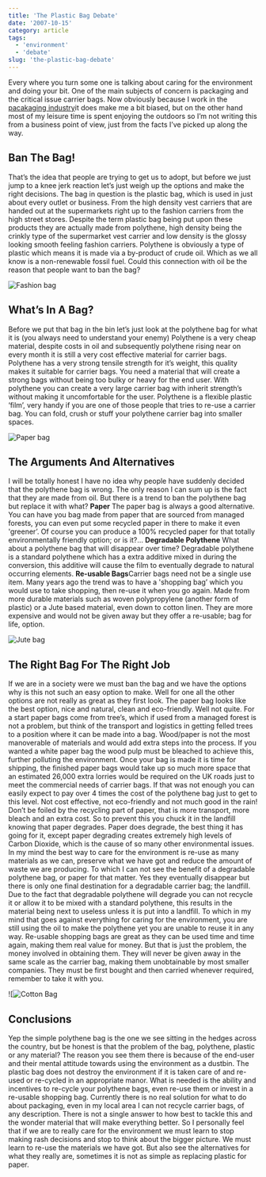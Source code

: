 ```yaml
---
title: 'The Plastic Bag Debate'
date: '2007-10-15'
category: article
tags:
  - 'environment'
  - 'debate'
slug: 'the-plastic-bag-debate'
---
```


Every where you turn some one is talking about caring for the environment and doing your bit. One of the main subjects of concern is packaging and the critical issue carrier bags. Now obviously because I work in the [pacakaging industry](https://www.oscarproducts.com/)it does make me a bit biased, but on the other hand most of my leisure time is spent enjoying the outdoors so I’m not writing this from a business point of view, just from the facts I’ve picked up along the way.

## Ban The Bag!

That’s the idea that people are trying to get us to adopt, but before we just jump to a knee jerk reaction let’s just weigh up the options and make the right decisions. The bag in question is the plastic bag, which is used in just about every outlet or business. From the high density vest carriers that are handed out at the supermarkets right up to the fashion carriers from the high street stores. Despite the term plastic bag being put upon these products they are actually made from polythene, high density being the crinkly type of the supermarket vest carrier and low density is the glossy looking smooth feeling fashion carriers. Polythene is obviously a type of plastic which means it is made via a by-product of crude oil. Which as we all know is a non-renewable fossil fuel. Could this connection with oil be the reason that people want to ban the bag?

![Fashion bag](/images/2007/fashion.jpg)

## What’s In A Bag?

Before we put that bag in the bin let’s just look at the polythene bag for what it is (you always need to understand your enemy) Polythene is a very cheap material, despite costs in oil and subsequently polythene rising near on every month it is still a very cost effective material for carrier bags. Polythene has a very strong tensile strength for it’s weight, this quality makes it suitable for carrier bags. You need a material that will create a strong bags without being too bulky or heavy for the end user. With polythene you can create a very large carrier bag with inherit strength’s without making it uncomfortable for the user. Polythene is a flexible plastic ‘film’, very handy if you are one of those people that tries to re-use a carrier bag. You can fold, crush or stuff your polythene carrier bag into smaller spaces.

![Paper bag](/images/2007/paper.jpg)

## The Arguments And Alternatives

I will be totally honest I have no idea why people have suddenly decided that the polythene bag is wrong. The only reason I can sum up is the fact that they are made from oil. But there is a trend to ban the polythene bag but replace it with what? **Paper** The paper bag is always a good alternative. You can have you bag made from paper that are sourced from managed forests, you can even put some recycled paper in there to make it even 'greener’. Of course you can produce a 100% recycled paper for that totally environmentally friendly option; or is it?… **Degradable Polythene** What about a polythene bag that will disappear over time? Degradable polythene is a standard polythene which has a extra additive mixed in during the conversion, this additive will cause the film to eventually degrade to natural occurring elements. **Re-usable Bags**Carrier bags need not be a single use item. Many years ago the trend was to have a 'shopping bag’ which you would use to take shopping, then re-use it when you go again. Made from more durable materials such as woven polypropylene (another form of plastic) or a Jute based material, even down to cotton linen. They are more expensive and would not be given away but they offer a re-usable; bag for life, option.

![Jute bag](/images/2007/jute.jpg)

## The Right Bag For The Right Job

If we are in a society were we must ban the bag and we have the options why is this not such an easy option to make. Well for one all the other options are not really as great as they first look. The paper bag looks like the best option, nice and natural, clean and eco-friendly. Well not quite. For a start paper bags come from tree’s, which if used from a managed forest is not a problem, but think of the transport and logistics in getting felled trees to a position where it can be made into a bag. Wood/paper is not the most manoverable of materials and would add extra steps into the process. If you wanted a white paper bag the wood pulp must be bleached to achieve this, further polluting the environment. Once your bag is made it is time for shipping, the finished paper bags would take up so much more space that an estimated 26,000 extra lorries would be required on the UK roads just to meet the commercial needs of carrier bags. If that was not enough you can easily expect to pay over 4 times the cost of the polythene bag just to get to this level. Not cost effective, not eco-friendly and not much good in the rain! Don’t be foiled by the recycling part of paper, that is more transport, more bleach and an extra cost. So to prevent this you chuck it in the landfill knowing that paper degrades. Paper does degrade, the best thing it has going for it, except paper degrading creates extremely high levels of Carbon Dioxide, which is the cause of so many other environmental issues. In my mind the best way to care for the environment is re-use as many materials as we can, preserve what we have got and reduce the amount of waste we are producing. To which I can not see the benefit of a degradable polythene bag, or paper for that matter. Yes they eventually disappear but there is only one final destination for a degradable carrier bag; the landfill. Due to the fact that degradable polythene will degrade you can not recycle it or allow it to be mixed with a standard polythene, this results in the material being next to useless unless it is put into a landfill. To which in my mind that goes against everything for caring for the environment, you are still using the oil to make the polythene yet you are unable to reuse it in any way. Re-usable shopping bags are great as they can be used time and time again, making them real value for money. But that is just the problem, the money involved in obtaining them. They will never be given away in the same scale as the carrier bag, making them unobtainable by most smaller companies. They must be first bought and then carried whenever required, remember to take it with you.

![![Cotton Bag](/images/2007/cotton.jpg)

## Conclusions

Yep the simple polythene bag is the one we see sitting in the hedges across the country, but be honest is that the problem of the bag, polythene, plastic or any material? The reason you see them there is because of the end-user and their mental attitude towards using the environment as a dustbin. The plastic bag does not destroy the environment if it is taken care of and re-used or re-cycled in an appropriate manor. What is needed is the ability and incentives to re-cycle your polythene bags, even re-use them or invest in a re-usable shopping bag. Currently there is no real solution for what to do about packaging, even in my local area I can not recycle carrier bags, of any description. There is not a single answer to how best to tackle this and the wonder material that will make everything better. So I personally feel that if we are to really care for the environment we must learn to stop making rash decisions and stop to think about the bigger picture. We must learn to re-use the materials we have got. But also see the alternatives for what they really are, sometimes it is not as simple as replacing plastic for paper.
